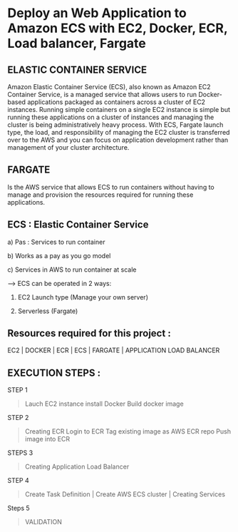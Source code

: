 # Deploy an Web Application to Amazon ECS with EC2, Docker, ECR, Load balancer, Fargate

ELASTIC CONTAINER SERVICE
----------
Amazon Elastic Container Service (ECS), also known as Amazon EC2 Container Service, is a managed service that allows users to run Docker-based applications packaged as containers across a cluster of EC2 instances. Running simple containers on a single EC2 instance is simple but running these applications on a cluster of instances and managing the cluster is being administratively heavy process. With ECS, Fargate launch type, the load, and responsibility of managing the EC2 cluster is transferred over to the AWS and you can focus on application development rather than management of your cluster architecture.

FARGATE
-----------
Is the AWS service that allows ECS to run containers without having to manage and provision the resources required for running these applications.

ECS : Elastic Container Service
---

a) Pas  : Services to run container

b) Works as a pay as you go model 

c) Services in AWS to run container at scale

--> ECS can be operated in 2 ways:

1) EC2 Launch type (Manage your own server)

2) Serverless (Fargate)


Resources required for this project :
---------

 EC2 | DOCKER | ECR | ECS | FARGATE | APPLICATION LOAD BALANCER
 

EXECUTION STEPS :
-------

STEP 1
> Lauch EC2 instance
> install Docker
> Build docker image

STEP 2
> Creating ECR
> Login to ECR
> Tag existing image as AWS ECR repo
> Push image into ECR

STEPS 3

> Creating Application Load Balancer

STEP 4
> Create Task Definition | Create AWS ECS cluster | Creating Services

Steps 5
> VALIDATION

